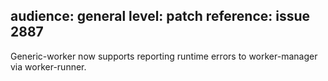 audience: general
level: patch
reference: issue 2887
---
Generic-worker now supports reporting runtime errors to worker-manager via worker-runner.
